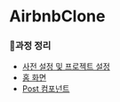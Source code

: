 # AirbnbClone


### 📌과정 정리
* [사전 설정 및 프로젝트 설정](https://snnchallenge.tistory.com/373)
* [홈 화면](https://snnchallenge.tistory.com/374)
* [Post 컴포넌트](https://snnchallenge.tistory.com/375)
